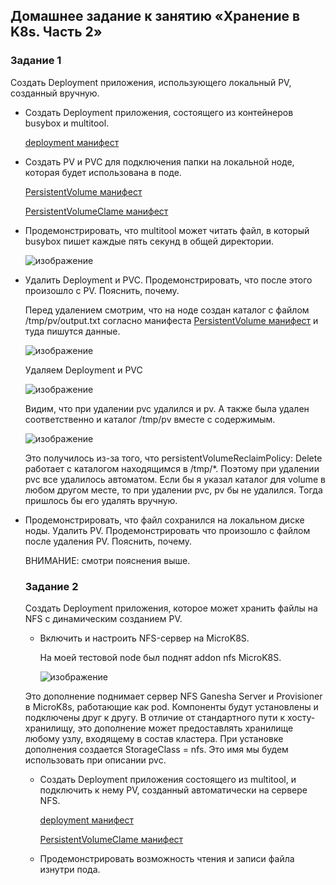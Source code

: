 ## Домашнее задание к занятию «Хранение в K8s. Часть 2»

### Задание 1
Создать Deployment приложения, использующего локальный PV, созданный вручную.

 - Создать Deployment приложения, состоящего из контейнеров busybox и multitool.

   [deployment манифест](deploy-1.yaml)
   
 - Создать PV и PVC для подключения папки на локальной ноде, которая будет использована в поде.

   [PersistentVolume манифест](pv.yaml)

   [PersistentVolumeClame манифест](pvc.yaml)

 - Продемонстрировать, что multitool может читать файл, в который busybox пишет каждые пять секунд в общей директории.

   ![изображение](https://github.com/user-attachments/assets/0e37528f-621d-41a4-860e-18c7f2cb5746)


 - Удалить Deployment и PVC. Продемонстрировать, что после этого произошло с PV. Пояснить, почему.

   Перед удалением смотрим, что на ноде создан каталог c файлом /tmp/pv/output.txt согласно манифеста  [PersistentVolume манифест](pv.yaml) и туда пишутся данные.

   ![изображение](https://github.com/user-attachments/assets/35803847-6462-4f40-97c4-8489da4e4939)

   Удаляем Deployment и PVC

   ![изображение](https://github.com/user-attachments/assets/7d9c98c7-a5f9-44c0-b5f9-f805a57d2e87)

   Видим, что при удалении pvc удалился и pv. А также была удален соответственно и каталог /tmp/pv вместе с содержимым.

   ![изображение](https://github.com/user-attachments/assets/a4a7f071-59db-43b5-8fce-fd59764635c2)

   Это получилось из-за того, что persistentVolumeReclaimPolicy: Delete  работает с каталогом находящимся в /tmp/*. Поэтому при удалении pvc все удалилось автоматом. Если бы я указал каталог для volume в любом другом месте, то при удалении pvc, pv бы не удалился. Тогда пришлось бы его удалять вручную.
    
 - Продемонстрировать, что файл сохранился на локальном диске ноды. Удалить PV. Продемонстрировать что произошло с файлом после удаления PV. Пояснить, почему.

    ВНИМАНИЕ: смотри пояснения выше.

   ### Задание 2
   Создать Deployment приложения, которое может хранить файлы на NFS с динамическим созданием PV.

    - Включить и настроить NFS-сервер на MicroK8S.

      На моей тестовой node был поднят addon nfs MicroK8S.

      ![изображение](https://github.com/user-attachments/assets/09b3dcf9-8082-4925-875d-5685534d6f3a)

     Это дополнение поднимает сервер NFS Ganesha Server и Provisioner в MicroK8s, работающие как pod. Компоненты будут установлены и подключены друг к другу. В отличие от стандартного пути к хосту-хранилищу, это дополнение может предоставлять хранилище любому узлу, входящему в состав кластера.
     При установке дополнения создается StorageClass = nfs. Это имя мы будем использовать при описании pvc.

    - Создать Deployment приложения состоящего из multitool, и подключить к нему PV, созданный автоматически на сервере NFS.

      [deployment манифест](deploy-2.yaml)
      
      [PersistentVolumeClame манифест](pvc-nfs.yaml)
    
    - Продемонстрировать возможность чтения и записи файла изнутри пода.
  


